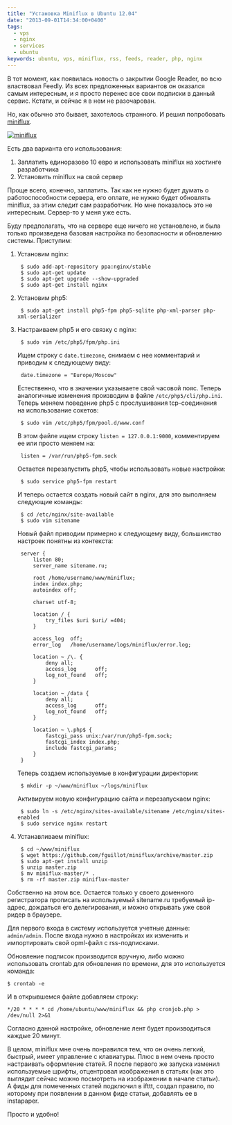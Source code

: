```yaml
---
title: "Установка Miniflux в Ubuntu 12.04"
date: "2013-09-01T14:34:00+0400"
tags:
  - vps
  - nginx
  - services
  - ubuntu
keywords: ubuntu, vps, miniflux, rss, feeds, reader, php, nginx
---
```

В тот момент, как появилась новость о закрытии Google Reader, во всю властвовал Feedly. Из всех предложенных вариантов он оказался самым интересным, и я просто перенес все свои подписки в данный сервис. Кстати, и сейчас я в нем не разочарован.

Но, как обычно это бывает, захотелось странного. И решил попробовать [miniflux](http://miniflux.net/ "Miniflux is a minimalist and open source rss reader").

[![miniflux](https://static.juev.org/2013/09/miniflux-th.jpg)](https://static.juev.org/2013/09/miniflux.png "Miniflux")

Есть два варианта его использования:

1. Заплатить единоразово 10 евро и использовать miniflux на хостинге разработчика
2. Установить miniflux на свой сервер

Проще всего, конечно, заплатить. Так как не нужно будет думать о работоспособности сервера, его оплате, не нужно будет обновлять miniflux, за этим следит сам разработчик. Но мне показалось это не интересным. Сервер-то у меня уже есть.

Буду предполагать, что на сервере еще ничего не установлено, и была только произведена базовая настройка по безопасности и обновлению системы. Приступим:

1. Установим nginx:

        $ sudo add-apt-repository ppa:nginx/stable
        $ sudo apt-get update
        $ sudo apt-get upgrade --show-upgraded
        $ sudo apt-get install nginx

2. Установим php5:

        $ sudo apt-get install php5-fpm php5-sqlite php-xml-parser php-xml-serializer

3. Настраиваем php5 и его связку с nginx:

        $ sudo vim /etc/php5/fpm/php.ini

    Ищем строку с `date.timezone`, снимаем с нее комментарий и приводим к следующему виду:

        date.timezone = "Europe/Moscow"

    Естественно, что в значении указываете свой часовой пояс. Теперь аналогичные изменения производим в файле `/etc/php5/cli/php.ini`. Теперь меняем поведение php5 с прослушивания tcp-соединения на использование сокетов:

        $ sudo vim /etc/php5/fpm/pool.d/www.conf

    В этом файле ищем строку `listen = 127.0.0.1:9000`, комментируем ее или просто меняем на:

        listen = /var/run/php5-fpm.sock

    Остается перезапустить php5, чтобы использовать новые настройки:

        $ sudo service php5-fpm restart

    И теперь остается создать новый сайт в nginx, для это выполняем следующие команды:

        $ cd /etc/nginx/site-available
        $ sudo vim sitename

    Новый файл приводим примерно к следующему виду, большинство настроек понятны из контекста:

        server {
            listen 80;
            server_name sitename.ru;

            root /home/username/www/miniflux;
            index index.php;
            autoindex off;

            charset utf-8;

            location / {
                try_files $uri $uri/ =404;
            }

            access_log  off;
            error_log   /home/username/logs/miniflux/error.log;

            location ~ /\. {
                deny all;
                access_log      off;
                log_not_found   off;
            }

            location ~ /data {
                deny all;
                access_log      off;
                log_not_found   off;
            }

            location ~ \.php$ {
                fastcgi_pass unix:/var/run/php5-fpm.sock;
                fastcgi_index index.php;
                include fastcgi_params;
            }
        }

    Теперь создаем используемые в конфигурации директории:

        $ mkdir -p ~/www/miniflux ~/logs/miniflux

    Активируем новую конфигурацию сайта и перезапускаем nginx:

        $ sudo ln -s /etc/nginx/sites-available/sitename /etc/nginx/sites-enabled
        $ sudo service nginx restart

4. Устанавливаем miniflux:

        $ cd ~/www/miniflux
        $ wget https://github.com/fguillot/miniflux/archive/master.zip
        $ sudo apt-get install unzip
        $ unzip master.zip
        $ mv miniflux-master/* .
        $ rm -rf master.zip miniflux-master

Собственно на этом все. Остается только у своего доменного регистратора прописать на используемый sitename.ru требуемый ip-адрес, дождаться его делегирования, и можно открывать уже свой ридер в браузере.

Для первого входа в систему используется учетные данные: `admin/admin`. После входа нужно в настройках их изменить и импортировать свой opml-файл с rss-подписками.

Обновление подписок производится вручную, либо можно использовать crontab для обновления по времени, для это используется команда:

    $ crontab -e

И в открывшемся файле добавляем строку:

    */20 * * * * cd /home/ubuntu/www/miniflux && php cronjob.php > /dev/null 2>&1

Согласно данной настройке, обновление лент будет производиться каждые 20 минут.

В целом, miniflux мне очень понравился тем, что он очень легкий, быстрый, имеет управление с клавиатуры. Плюс в нем очень просто настраивать оформление статей. Я после первого же запуска изменил используемые шрифты, отцентровал изображения в статьях (как это выглядит сейчас можно посмотреть на изображении в начале статьи). А фиды для помеченных статей подключил в ifttt, создал правило, по которому при появлении в данном фиде статьи, добавлять ее в instapaper.

Просто и удобно!
